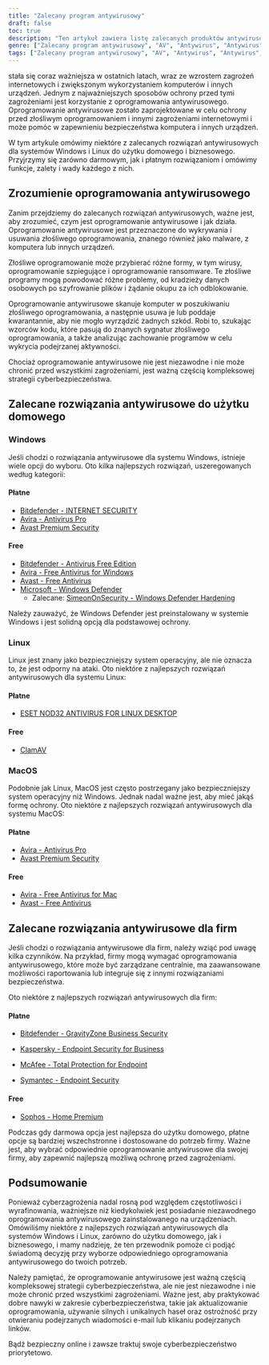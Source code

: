 ```yaml
---
title: "Zalecany program antywirusowy"
draft: false
toc: true
description: "Ten artykuł zawiera listę zalecanych produktów antywirusowych do użytku domowego i biznesowego, według rankingu SimeonOnSecurity. Rankingi oparte są na profesjonalnej opinii i testach na złośliwych próbkach i obejmują jedynie możliwości antywirusowe, wykrywanie, wrażenia użytkownika i wydajność. Użytkownicy systemu Windows mogą wybierać zarówno spośród płatnych, jak i bezpłatnych opcji, podczas gdy użytkownicy systemów Linux i MacOS mają ograniczone opcje, przy czym płatne opcje są dostępne tylko dla systemu Linux. Należy pamiętać, że AV nie jest wymagany w systemach Linux lub MacOS, a korzystanie z VPN lub menedżera haseł dostarczanego z pakietem AV nie jest zalecane. Artykuł zawiera również rekomendacje dla dostawców VPN. Zalecenia dotyczące zastosowań biznesowych są obecnie opracowywane."
genre: ["Zalecany program antywirusowy", "AV", "Antywirus", "Antywirus", "Użytkowanie domowe", "Użytek biznesowy", "Windows", "Linux", "macOS", "Cyberbezpieczeństwo"]
tags: ["Zalecany program antywirusowy", "AV", "Antywirus", "Antywirus", "Produkty antywirusowe polecane przez SimeonOnSecurity", "VirusTotal", "Możliwości AV", "wykrywanie", "doświadczenie użytkownika", "wydajność", "Windows", "Linux", "macOS", "VPN", "menedżer haseł", "VPNS", "Użytkowanie domowe", "Płatne", "Darmowy", "Bitdefender - BEZPIECZEŃSTWO INTERNETOWE", "Avira - Antivirus Pro", "Avast Premium Security", "Bitdefender - Antivirus Free Edition", "Avira - darmowy program antywirusowy dla systemu Windows", "Avast - darmowy program antywirusowy", "Microsoft - Windows Defender", "Windows Defender Hardening", "ESET NOD32", "ClamAV", "Avira - darmowy program antywirusowy dla komputerów Mac", "Sophos", "Użytek biznesowy", "Cyberbezpieczeństwo"]
---
```

 stała się coraz ważniejsza w ostatnich latach, wraz ze wzrostem zagrożeń internetowych i zwiększonym wykorzystaniem komputerów i innych urządzeń. Jednym z najważniejszych sposobów ochrony przed tymi zagrożeniami jest korzystanie z oprogramowania antywirusowego. Oprogramowanie antywirusowe zostało zaprojektowane w celu ochrony przed złośliwym oprogramowaniem i innymi zagrożeniami internetowymi i może pomóc w zapewnieniu bezpieczeństwa komputera i innych urządzeń.

W tym artykule omówimy niektóre z zalecanych rozwiązań antywirusowych dla systemów Windows i Linux do użytku domowego i biznesowego. Przyjrzymy się zarówno darmowym, jak i płatnym rozwiązaniom i omówimy funkcje, zalety i wady każdego z nich.

## Zrozumienie oprogramowania antywirusowego

Zanim przejdziemy do zalecanych rozwiązań antywirusowych, ważne jest, aby zrozumieć, czym jest oprogramowanie antywirusowe i jak działa. Oprogramowanie antywirusowe jest przeznaczone do wykrywania i usuwania złośliwego oprogramowania, znanego również jako malware, z komputera lub innych urządzeń.

Złośliwe oprogramowanie może przybierać różne formy, w tym wirusy, oprogramowanie szpiegujące i oprogramowanie ransomware. Te złośliwe programy mogą powodować różne problemy, od kradzieży danych osobowych po szyfrowanie plików i żądanie okupu za ich odblokowanie.

Oprogramowanie antywirusowe skanuje komputer w poszukiwaniu złośliwego oprogramowania, a następnie usuwa je lub poddaje kwarantannie, aby nie mogło wyrządzić żadnych szkód. Robi to, szukając wzorców kodu, które pasują do znanych sygnatur złośliwego oprogramowania, a także analizując zachowanie programów w celu wykrycia podejrzanej aktywności.

Chociaż oprogramowanie antywirusowe nie jest niezawodne i nie może chronić przed wszystkimi zagrożeniami, jest ważną częścią kompleksowej strategii cyberbezpieczeństwa.

## Zalecane rozwiązania antywirusowe do użytku domowego

### Windows

Jeśli chodzi o rozwiązania antywirusowe dla systemu Windows, istnieje wiele opcji do wyboru. Oto kilka najlepszych rozwiązań, uszeregowanych według kategorii:

#### Płatne

- [Bitdefender - INTERNET SECURITY](https://bitdefender.f9tmep.net/VmN5Ka)
- [Avira - Antivirus Pro](https://www.avira.com/en/antivirus-pro)
- [Avast Premium Security](https://amzn.to/2MA7jR2)

#### Free

- [Bitdefender - Antivirus Free Edition](https://bitdefender.f9tmep.net/1r7NMa)
- [Avira - Free Antivirus for Windows](https://www.avira.com/en/free-antivirus-windows)
- [Avast - Free Antivirus](https://www.avast.com/en-us/index)
- [Microsoft - Windows Defender](https://www.microsoft.com/en-us/windows/comprehensive-security)
  - Zalecane: [SimeonOnSecurity - Windows Defender Hardening](https://github.com/simeononsecurity/Windows-Defender-Hardening)


Należy zauważyć, że Windows Defender jest preinstalowany w systemie Windows i jest solidną opcją dla podstawowej ochrony.

### Linux

Linux jest znany jako bezpieczniejszy system operacyjny, ale nie oznacza to, że jest odporny na ataki. Oto niektóre z najlepszych rozwiązań antywirusowych dla systemu Linux:

#### Płatne

- [ESET NOD32 ANTIVIRUS FOR LINUX DESKTOP](https://www.eset.com/int/home/antivirus-linux)

#### Free

- [ClamAV](https://www.clamav.net/)

### MacOS

Podobnie jak Linux, MacOS jest często postrzegany jako bezpieczniejszy system operacyjny niż Windows. Jednak nadal ważne jest, aby mieć jakąś formę ochrony. Oto niektóre z najlepszych rozwiązań antywirusowych dla systemu MacOS:

#### Płatne

- [Avira - Antivirus Pro](https://www.avira.com/en/antivirus-pro)
- [Avast Premium Security](https://amzn.to/2MA7jR2)

#### Free

- [Avira - Free Antivirus for Mac](https://www.avira.com/en/free-antivirus-mac)
- [Avast - Free Antivirus](https://www.avast.com/en-us/index)

## Zalecane rozwiązania antywirusowe dla firm

Jeśli chodzi o rozwiązania antywirusowe dla firm, należy wziąć pod uwagę kilka czynników. Na przykład, firmy mogą wymagać oprogramowania antywirusowego, które może być zarządzane centralnie, ma zaawansowane możliwości raportowania lub integruje się z innymi rozwiązaniami bezpieczeństwa.

Oto niektóre z najlepszych rozwiązań antywirusowych dla firm:

#### Płatne

- [Bitdefender - GravityZone Business Security](https://bitdefender.f9tmep.net/ZQNAzQ)

- [Kaspersky - Endpoint Security for Business](https://usa.kaspersky.com/enterprise-security/endpoint)

- [McAfee - Total Protection for Endpoint](https://www.mcafee.com/enterprise/en-us/products/total-protection-for-endpoint.html)

- [Symantec - Endpoint Security](https://www.symantec.com/products/endpoint-security)

#### Free

- [Sophos - Home Premium](https://home.sophos.com/)

Podczas gdy darmowa opcja jest najlepsza do użytku domowego, płatne opcje są bardziej wszechstronne i dostosowane do potrzeb firmy. Ważne jest, aby wybrać odpowiednie oprogramowanie antywirusowe dla swojej firmy, aby zapewnić najlepszą możliwą ochronę przed zagrożeniami.

## Podsumowanie

Ponieważ cyberzagrożenia nadal rosną pod względem częstotliwości i wyrafinowania, ważniejsze niż kiedykolwiek jest posiadanie niezawodnego oprogramowania antywirusowego zainstalowanego na urządzeniach. Omówiliśmy niektóre z najlepszych rozwiązań antywirusowych dla systemów Windows i Linux, zarówno do użytku domowego, jak i biznesowego, i mamy nadzieję, że ten przewodnik pomoże ci podjąć świadomą decyzję przy wyborze odpowiedniego oprogramowania antywirusowego do twoich potrzeb.

Należy pamiętać, że oprogramowanie antywirusowe jest ważną częścią kompleksowej strategii cyberbezpieczeństwa, ale nie jest niezawodne i nie może chronić przed wszystkimi zagrożeniami. Ważne jest, aby praktykować dobre nawyki w zakresie cyberbezpieczeństwa, takie jak aktualizowanie oprogramowania, używanie silnych i unikalnych haseł oraz ostrożność przy otwieraniu podejrzanych wiadomości e-mail lub klikaniu podejrzanych linków.

Bądź bezpieczny online i zawsze traktuj swoje cyberbezpieczeństwo priorytetowo.

